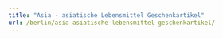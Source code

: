 ```yaml
---
title: "Asia - asiatische Lebensmittel Geschenkartikel"
url: /berlin/asia-asiatische-lebensmittel-geschenkartikel/
---
```


